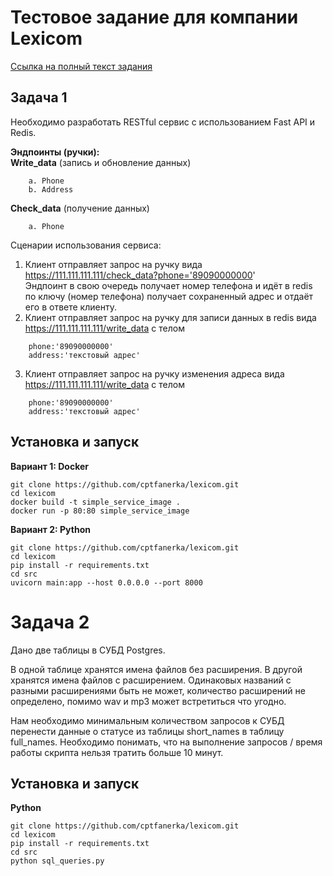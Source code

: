 # Тестовое задание для компании Lexicom
[Ссылка на полный текст задания](https://disk.yandex.ru/i/xSAO9-HPiKs8Eg)
## Задача 1
Необходимо разработать RESTful сервис с использованием Fast API и Redis.  

**Эндпоинты (ручки):**  
**Write_data** (запись и обновление данных)  
```
    a. Phone  
    b. Address  
```
**Check_data** (получение данных)  
```
    a. Phone  
```
Сценарии использования сервиса:  
1. Клиент отправляет запрос на ручку вида https://111.111.111.111/check_data?phone='89090000000'  
Эндпоинт в свою очередь получает номер телефона и идёт в redis по ключу (номер телефона) получает сохраненный адрес и отдаёт его в ответе клиенту.
2. Клиент отправляет запрос на ручку для записи данных в redis вида https://111.111.111.111/write_data с телом 
```
    phone:'89090000000'
    address:'текстовый адрес'
```
3. Клиент отправляет запрос на ручку изменения адреса вида https://111.111.111.111/write_data с телом
```
    phone:'89090000000'
    address:'текстовый адрес'
```

## Установка и запуск
**Вариант 1: Docker**
```
git clone https://github.com/cptfanerka/lexicom.git
cd lexicom
docker build -t simple_service_image .
docker run -p 80:80 simple_service_image
```
**Вариант 2: Python**
```
git clone https://github.com/cptfanerka/lexicom.git
cd lexicom
pip install -r requirements.txt
cd src
uvicorn main:app --host 0.0.0.0 --port 8000
```
# Задача 2
Дано две таблицы в СУБД Postgres.  

В одной таблице хранятся имена файлов без расширения. В другой хранятся имена файлов с расширением. Одинаковых названий с разными расширениями быть не может, количество расширений не определено, помимо wav и mp3 может встретиться что угодно.  

Нам необходимо минимальным количеством запросов к СУБД перенести данные о статусе из таблицы short_names в таблицу full_names. Необходимо понимать, что на выполнение запросов / время работы скрипта нельзя тратить больше 10 минут.
## Установка и запуск
**Python**
```
git clone https://github.com/cptfanerka/lexicom.git
cd lexicom
pip install -r requirements.txt
cd src
python sql_queries.py
```
